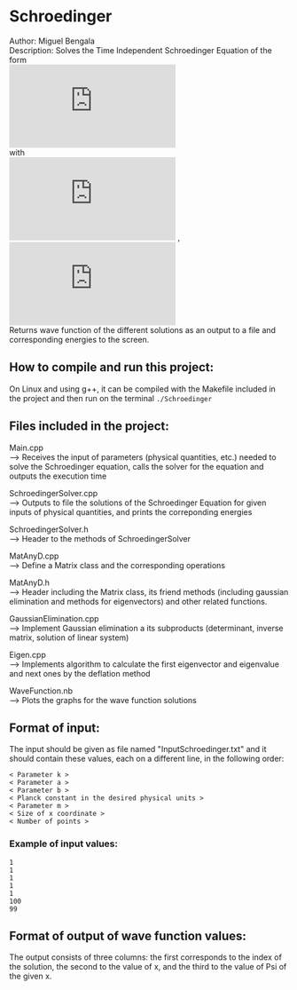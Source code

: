 # Schroedinger

Author: Miguel Bengala  
Description: Solves the Time Independent Schroedinger Equation of the form  
![schroedinger_eq](http://latex.codecogs.com/gif.latex?-%5Cfrac%7B%28h/2%5Cpi%29%5E2%7D%7B2m%7D%5Cfrac%7Bd%5E2%7D%7Bdx%5E2%7D%5CPsi%28x%29&plus;%5Cfrac%7B1%7D%7B2%7DKx%5E2%5CPsi%28x%29%3DE%5CPsi%28x%29)  
with  
![kinetic_eq](http://latex.codecogs.com/gif.latex?K%3D-%5Cfrac%7B%5Chbar%5E2%7D%7B2m%7D%5Cfrac%7Bd%5E2%7D%7Bdx%5E2%7D)   ,   ![potential_eq](http://latex.codecogs.com/gif.latex?V%28x%29%3D%5Cfrac%7Bk%7D%7B2%7D%5Cleft%20%28%20%5Cfrac%7Ba%5E4%7D%7Bb%5E2%7D-%5Cfrac%7Ba%5E4%7D%7Bx%5E2&plus;b%5E2%7D%20%5Cright%20%29)  
Returns wave function of the different solutions as an output to a file and corresponding energies to the screen.    




## How to compile and run this project:  
On Linux and using g++, it can be compiled with the Makefile included in the project and then run on the terminal  ```./Schroedinger```    



## Files included in the project:

Main.cpp    
--> Receives the input of parameters (physical quantities, etc.) needed to solve the Schroedinger equation, calls the solver for the equation
and outputs the execution time

SchroedingerSolver.cpp  
--> Outputs to file the solutions of the Schroedinger Equation for given inputs of physical quantities, and prints the correponding energies

SchroedingerSolver.h  
--> Header to the methods of SchroedingerSolver

MatAnyD.cpp  
--> Define a Matrix class and the corresponding operations

MatAnyD.h  
--> Header including the Matrix class, its friend methods (including gaussian elimination and methods for eigenvectors) and other related functions.

GaussianElimination.cpp  
--> Implement Gaussian elimination a its subproducts (determinant, inverse matrix, solution of linear system)

Eigen.cpp  
--> Implements algorithm to calculate the first eigenvector and eigenvalue and next ones by the deflation method

WaveFunction.nb  
--> Plots the graphs for the wave function solutions    




## Format of input:  
The input should be given as file named "InputSchroedinger.txt" and it should contain these values, each on a different line, in the following order:  
```
< Parameter k >  
< Parameter a >  
< Parameter b >  
< Planck constant in the desired physical units >  
< Parameter m >  
< Size of x coordinate >  
< Number of points >
```

### Example of input values:  
```
1  
1  
1  
1  
1  
100  
99    
```


## Format of output of wave function values:  
The output consists of three columns: the first corresponds to the index of the solution, the second to the value of x, and the third to the value of Psi of the given x.




